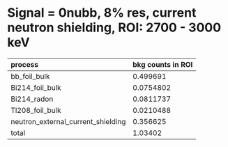 # Signal = 0nubb, 8% res, current neutron shielding, ROI: 2700 - 3000 keV


| **process**                           | **bkg counts in ROI** |
|:--------------------------------------|:----------------------|
| bb\_foil\_bulk                        | 0.499691              |
| Bi214\_foil\_bulk                     | 0.0754802             |
| Bi214\_radon                          | 0.0811737             |
| Tl208\_foil\_bulk                     | 0.0210488             |
| neutron\_external\_current\_shielding | 0.356625              |
| total                                 | 1.03402               |

